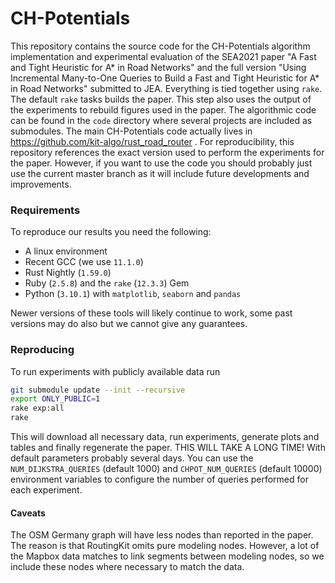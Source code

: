 # CH-Potentials

This repository contains the source code for the CH-Potentials algorithm implementation and experimental evaluation of the SEA2021 paper "A Fast and Tight Heuristic for A* in Road Networks" and the full version "Using Incremental Many-to-One Queries to Build a Fast and Tight Heuristic for A* in Road Networks" submitted to JEA.
Everything is tied together using `rake`.
The default `rake` tasks builds the paper.
This step also uses the output of the experiments to rebuild figures used in the paper.
The algorithmic code can be found in the `code` directory where several projects are included as submodules.
The main CH-Potentials code actually lives in https://github.com/kit-algo/rust_road_router .
For reproducibility, this repository references the exact version used to perform the experiments for the paper.
However, if you want to use the code you should probably just use the current master branch as it will include future developments and improvements.

### Requirements

To reproduce our results you need the following:

- A linux environment
- Recent GCC (we use `11.1.0`)
- Rust Nightly (`1.59.0`)
- Ruby (`2.5.8`) and the `rake` (`12.3.3`) Gem
- Python (`3.10.1`) with `matplotlib`, `seaborn` and `pandas`

Newer versions of these tools will likely continue to work, some past versions may do also but we cannot give any guarantees.

### Reproducing

To run experiments with publicly available data run

```bash
git submodule update --init --recursive
export ONLY_PUBLIC=1
rake exp:all
rake
```

This will download all necessary data, run experiments, generate plots and tables and finally regenerate the paper.
THIS WILL TAKE A LONG TIME!
With default parameters probably several days.
You can use the `NUM_DIJKSTRA_QUERIES` (default 1000) and `CHPOT_NUM_QUERIES` (default 10000) environment variables to configure the number of queries performed for each experiment.

#### Caveats

The OSM Germany graph will have less nodes than reported in the paper.
The reason is that RoutingKit omits pure modeling nodes.
However, a lot of the Mapbox data matches to link segments between modeling nodes, so we include these nodes where necessary to match the data.
